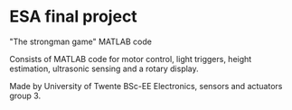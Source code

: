 # ESA final project
"The strongman game" MATLAB code

Consists of MATLAB code for motor control, light triggers, height estimation, ultrasonic sensing and a rotary display.

Made by University of Twente BSc-EE Electronics, sensors and actuators group 3.
